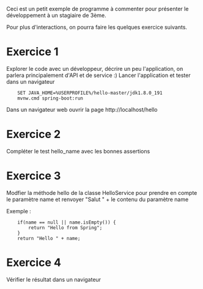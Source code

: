 Ceci est un petit exemple de programme à commenter pour présenter le développement à un stagiaire de 3ème. 

Pour plus d'interactions, on pourra faire les quelques exercice suivants.

# Exercice 1
Explorer le code avec un développeur, décrire un peu l'application, on parlera principalement d'API et de service :) 
Lancer l'application et tester dans un navigateur

        SET JAVA_HOME=%USERPROFILE%/hello-master/jdk1.8.0_191
        mvnw.cmd spring-boot:run
        
Dans un navigateur web ouvrir la page http://localhost/hello 

# Exercice 2
Compléter le test hello_name avec les bonnes assertions

# Exercice 3
Modfier la méthode hello de la classe HelloService pour prendre en compte le paramètre name et renvoyer "Salut " + le contenu du paramètre name

Exemple :

        if(name == null || name.isEmpty()) {
            return "Hello from Spring";
        } 
        return "Hello " + name; 

# Exercice 4 
Vérifier le résultat dans un navigateur
